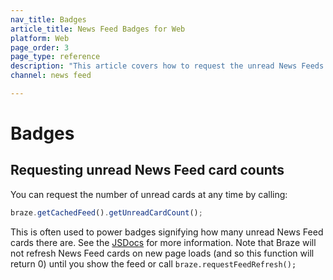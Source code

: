 ```yaml
---
nav_title: Badges
article_title: News Feed Badges for Web
platform: Web
page_order: 3
page_type: reference
description: "This article covers how to request the unread News Feeds card count for your web applcation."
channel: news feed

---
```


# Badges

## Requesting unread News Feed card counts

You can request the number of unread cards at any time by calling:

``` javascript
braze.getCachedFeed().getUnreadCardCount();
```

This is often used to power badges signifying how many unread News Feed cards there are. See the [JSDocs][17] for more information. Note that Braze will not refresh News Feed cards on new page loads (and so this function will return 0) until you show the feed or call `braze.requestFeedRefresh();`

[17]: https://js.appboycdn.com/web-sdk/latest/doc/classes/braze.feed.html

